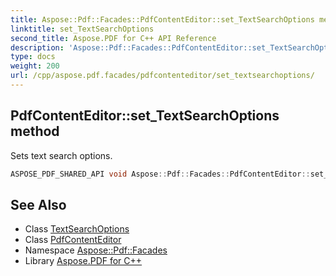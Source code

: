 ```yaml
---
title: Aspose::Pdf::Facades::PdfContentEditor::set_TextSearchOptions method
linktitle: set_TextSearchOptions
second_title: Aspose.PDF for C++ API Reference
description: 'Aspose::Pdf::Facades::PdfContentEditor::set_TextSearchOptions method. Sets text search options in C++.'
type: docs
weight: 200
url: /cpp/aspose.pdf.facades/pdfcontenteditor/set_textsearchoptions/
---
```

## PdfContentEditor::set_TextSearchOptions method


Sets text search options.

```cpp
ASPOSE_PDF_SHARED_API void Aspose::Pdf::Facades::PdfContentEditor::set_TextSearchOptions(System::SharedPtr<Aspose::Pdf::Text::TextSearchOptions> value)
```

## See Also

* Class [TextSearchOptions](../../../aspose.pdf.text/textsearchoptions/)
* Class [PdfContentEditor](../)
* Namespace [Aspose::Pdf::Facades](../../)
* Library [Aspose.PDF for C++](../../../)
